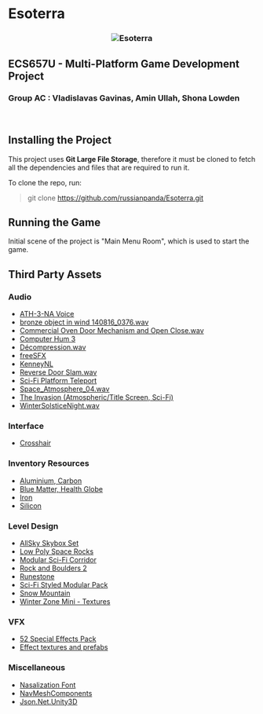 # Esoterra

<h3 align="center">
  <img src="Esoterra.svg" alt="Esoterra">
</h3>

## ECS657U - Multi-Platform Game Development Project
### Group AC : Vladislavas Gavinas, Amin Ullah, Shona Lowden

<br>

## Installing the Project
This project uses **Git Large File Storage**, therefore it must be cloned to fetch all the dependencies and files that are required to run it.

To clone the repo, run:
>git clone https://github.com/russianpanda/Esoterra.git

## Running the Game
Initial scene of the project is "Main Menu Room", which is used to start the game.

## Third Party Assets

### Audio
- [ATH-3-NA Voice](https://texttospeechrobot.com/texttospeechdownloadmp3.html)
- [bronze object in wind 140816_0376.wav](https://freesound.org/people/klankbeeld/sounds/248228/)
- [Commercial Oven Door Mechanism and Open Close.wav](https://freesound.org/people/lolamadeus/sounds/217176/)
- [Computer Hum 3](https://freesound.org/people/tgfcoder/sounds/146950/)
- [Décompression.wav](https://freesound.org/people/davidou/sounds/88495/)
- [freeSFX](https://freesfx.co.uk/Default.aspx)
- [KenneyNL](https://kenney.nl/assets?q=audio)
- [Reverse Door Slam.wav](https://freesound.org/people/MegaBlasterRecordings/sounds/366886/)
- [Sci-Fi Platform Teleport](https://freesound.org/people/DWOBoyle/sounds/474180/)
- [Space_Atmosphere_04.wav](https://freesound.org/people/MATRIXXX_/sounds/396625/)
- [The Invasion (Atmospheric/Title Screen, Sci-Fi)](https://assetstore.unity.com/packages/audio/music/the-invasion-atmospheric-title-screen-sci-fi-95819)
- [WinterSolsticeNight.wav](https://freesound.org/people/daveincamas/sounds/65247/)

### Interface
- [Crosshair](https://kenney.nl/assets/crosshair-pack)

### Inventory Resources
- [Aluminium, Carbon](https://assetstore.unity.com/packages/3d/environments/sci-fi/sci-fi-objects-pack-1-170478)
- [Blue Matter, Health Globe](https://assetstore.unity.com/packages/vfx/particles/powerup-particles-16458)
- [Iron](https://assetstore.unity.com/packages/3d/props/medieval-gold-14162)
- [Silicon](https://assetstore.unity.com/packages/3d/props/ball-pack-446)

### Level Design
- [AllSky Skybox Set](https://assetstore.unity.com/packages/2d/textures-materials/sky/allsky-free-10-sky-skybox-set-146014)
- [Low Poly Space Rocks](https://assetstore.unity.com/packages/3d/environments/sci-fi/low-poly-space-rocks-58385)
- [Modular Sci-Fi Corridor](https://assetstore.unity.com/packages/3d/environments/sci-fi/modular-sci-fi-corridor-142811)
- [Rock and  Boulders 2](https://assetstore.unity.com/packages/3d/props/exterior/rock-and-boulders-2-6947)
- [Runestone](https://assetstore.unity.com/packages/3d/environments/fantasy/runestone-19891)
- [Sci-Fi Styled Modular Pack](https://assetstore.unity.com/packages/3d/environments/sci-fi/sci-fi-styled-modular-pack-82913)
- [Snow Mountain](https://assetstore.unity.com/packages/3d/environments/landscapes/free-snow-mountain-63002)
- [Winter Zone Mini - Textures](https://assetstore.unity.com/packages/3d/environments/landscapes/winter-zone-mini-107583)

### VFX
- [52 Special Effects Pack](https://assetstore.unity.com/packages/vfx/particles/spells/52-special-effects-pack-10419)
- [Effect textures and prefabs](https://assetstore.unity.com/packages/vfx/particles/effect-textures-and-prefabs-109031)

### Miscellaneous
- [Nasalization Font](https://www.dafont.com/nasalization.font)
- [NavMeshComponents](https://github.com/Unity-Technologies/NavMeshComponents)
- [Json.Net.Unity3D](https://github.com/SaladLab/Json.Net.Unity3D)
